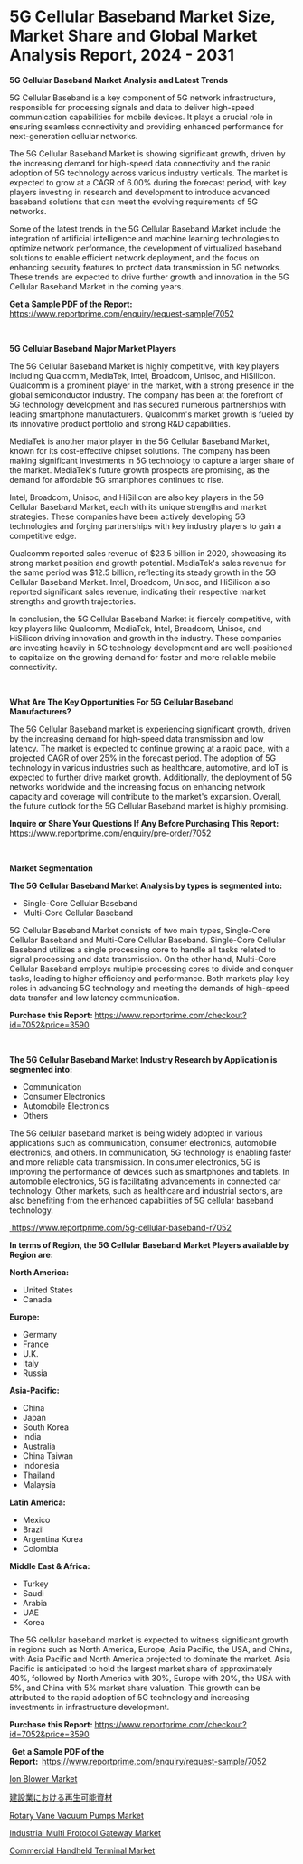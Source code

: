 <p><h1>5G Cellular Baseband Market Size, Market Share and Global Market Analysis Report, 2024 - 2031</h1></p><p><strong>5G Cellular Baseband Market Analysis and Latest Trends</strong></p>
<p><p>5G Cellular Baseband is a key component of 5G network infrastructure, responsible for processing signals and data to deliver high-speed communication capabilities for mobile devices. It plays a crucial role in ensuring seamless connectivity and providing enhanced performance for next-generation cellular networks.</p><p>The 5G Cellular Baseband Market is showing significant growth, driven by the increasing demand for high-speed data connectivity and the rapid adoption of 5G technology across various industry verticals. The market is expected to grow at a CAGR of 6.00% during the forecast period, with key players investing in research and development to introduce advanced baseband solutions that can meet the evolving requirements of 5G networks.</p><p>Some of the latest trends in the 5G Cellular Baseband Market include the integration of artificial intelligence and machine learning technologies to optimize network performance, the development of virtualized baseband solutions to enable efficient network deployment, and the focus on enhancing security features to protect data transmission in 5G networks. These trends are expected to drive further growth and innovation in the 5G Cellular Baseband Market in the coming years.</p></p>
<p><strong>Get a Sample PDF of the Report:&nbsp;</strong> <a href="https://www.reportprime.com/enquiry/request-sample/7052">https://www.reportprime.com/enquiry/request-sample/7052</a></p>
<p>&nbsp;</p>
<p><strong>5G Cellular Baseband Major Market Players</strong></p>
<p><p>The 5G Cellular Baseband Market is highly competitive, with key players including Qualcomm, MediaTek, Intel, Broadcom, Unisoc, and HiSilicon. Qualcomm is a prominent player in the market, with a strong presence in the global semiconductor industry. The company has been at the forefront of 5G technology development and has secured numerous partnerships with leading smartphone manufacturers. Qualcomm's market growth is fueled by its innovative product portfolio and strong R&D capabilities.</p><p>MediaTek is another major player in the 5G Cellular Baseband Market, known for its cost-effective chipset solutions. The company has been making significant investments in 5G technology to capture a larger share of the market. MediaTek's future growth prospects are promising, as the demand for affordable 5G smartphones continues to rise.</p><p>Intel, Broadcom, Unisoc, and HiSilicon are also key players in the 5G Cellular Baseband Market, each with its unique strengths and market strategies. These companies have been actively developing 5G technologies and forging partnerships with key industry players to gain a competitive edge.</p><p>Qualcomm reported sales revenue of $23.5 billion in 2020, showcasing its strong market position and growth potential. MediaTek's sales revenue for the same period was $12.5 billion, reflecting its steady growth in the 5G Cellular Baseband Market. Intel, Broadcom, Unisoc, and HiSilicon also reported significant sales revenue, indicating their respective market strengths and growth trajectories.</p><p>In conclusion, the 5G Cellular Baseband Market is fiercely competitive, with key players like Qualcomm, MediaTek, Intel, Broadcom, Unisoc, and HiSilicon driving innovation and growth in the industry. These companies are investing heavily in 5G technology development and are well-positioned to capitalize on the growing demand for faster and more reliable mobile connectivity.</p></p>
<p>&nbsp;</p>
<p><strong>What Are The Key Opportunities For 5G Cellular Baseband Manufacturers?</strong></p>
<p><p>The 5G Cellular Baseband market is experiencing significant growth, driven by the increasing demand for high-speed data transmission and low latency. The market is expected to continue growing at a rapid pace, with a projected CAGR of over 25% in the forecast period. The adoption of 5G technology in various industries such as healthcare, automotive, and IoT is expected to further drive market growth. Additionally, the deployment of 5G networks worldwide and the increasing focus on enhancing network capacity and coverage will contribute to the market's expansion. Overall, the future outlook for the 5G Cellular Baseband market is highly promising.</p></p>
<p><strong>Inquire or Share Your Questions If Any Before Purchasing This Report:</strong> <a href="https://www.reportprime.com/enquiry/pre-order/7052">https://www.reportprime.com/enquiry/pre-order/7052</a></p>
<p>&nbsp;</p>
<p><strong>Market Segmentation</strong></p>
<p><strong>The 5G Cellular Baseband Market Analysis by types is segmented into:</strong></p>
<p><ul><li>Single-Core Cellular Baseband</li><li>Multi-Core Cellular Baseband</li></ul></p>
<p><p>5G Cellular Baseband Market consists of two main types, Single-Core Cellular Baseband and Multi-Core Cellular Baseband. Single-Core Cellular Baseband utilizes a single processing core to handle all tasks related to signal processing and data transmission. On the other hand, Multi-Core Cellular Baseband employs multiple processing cores to divide and conquer tasks, leading to higher efficiency and performance. Both markets play key roles in advancing 5G technology and meeting the demands of high-speed data transfer and low latency communication.</p></p>
<p><strong>Purchase this Report:&nbsp;</strong><a href="https://www.reportprime.com/checkout?id=7052&price=3590">https://www.reportprime.com/checkout?id=7052&price=3590</a></p>
<p>&nbsp;</p>
<p><strong>The 5G Cellular Baseband Market Industry Research by Application is segmented into:</strong></p>
<p><ul><li>Communication</li><li>Consumer Electronics</li><li>Automobile Electronics</li><li>Others</li></ul></p>
<p><p>The 5G cellular baseband market is being widely adopted in various applications such as communication, consumer electronics, automobile electronics, and others. In communication, 5G technology is enabling faster and more reliable data transmission. In consumer electronics, 5G is improving the performance of devices such as smartphones and tablets. In automobile electronics, 5G is facilitating advancements in connected car technology. Other markets, such as healthcare and industrial sectors, are also benefiting from the enhanced capabilities of 5G cellular baseband technology.</p></p>
<p><a href="https://www.reportprime.com/5g-cellular-baseband-r7052">&nbsp;https://www.reportprime.com/5g-cellular-baseband-r7052</a></p>
<p><strong>In terms of Region, the 5G Cellular Baseband Market Players available by Region are:</strong></p>
<p>
    <p> <strong> North America: </strong>
        <ul>
            <li>United States</li>
            <li>Canada</li>
        </ul>
        </p> 
    <p> <strong> Europe: </strong>
        <ul>
            <li>Germany</li>
            <li>France</li>
            <li>U.K.</li>
            <li>Italy</li>
            <li>Russia</li>
        </ul>
        </p> 
    <p> <strong> Asia-Pacific: </strong>
        <ul>
            <li>China</li>
            <li>Japan</li>
            <li>South Korea</li>
            <li>India</li>
            <li>Australia</li>
            <li>China Taiwan</li>
            <li>Indonesia</li>
            <li>Thailand</li>
            <li>Malaysia</li>
        </ul>
        </p> 
    <p> <strong> Latin America: </strong>
        <ul>
            <li>Mexico</li>
            <li>Brazil</li>
            <li>Argentina Korea</li>
            <li>Colombia</li>
        </ul>
        </p> 
    <p> <strong> Middle East & Africa: </strong>
        <ul>
            <li>Turkey</li>
            <li>Saudi</li>
            <li>Arabia</li>
            <li>UAE</li>
            <li>Korea</li>
        </ul>
    </p>
    </p>
<p><p>The 5G cellular baseband market is expected to witness significant growth in regions such as North America, Europe, Asia Pacific, the USA, and China, with Asia Pacific and North America projected to dominate the market. Asia Pacific is anticipated to hold the largest market share of approximately 40%, followed by North America with 30%, Europe with 20%, the USA with 5%, and China with 5% market share valuation. This growth can be attributed to the rapid adoption of 5G technology and increasing investments in infrastructure development.</p></p>
<p><strong>Purchase this Report: </strong><a href="https://www.reportprime.com/checkout?id=7052&price=3590">https://www.reportprime.com/checkout?id=7052&price=3590</a></p>
<p>&nbsp;<strong>Get a Sample PDF of the Report:&nbsp;&nbsp;</strong><a href="https://www.reportprime.com/enquiry/request-sample/7052">https://www.reportprime.com/enquiry/request-sample/7052</a></p>
<p><strong></strong></p>
<p><p><a href="https://www.linkedin.com/pulse/ion-blower-market-trends-forecast-competitive-analysis-ty4ze?trackingId=9D%2BJC2e9y%2FDym2G9rAasbQ%3D%3D">Ion Blower Market</a></p><p><a href="https://github.com/schmahlson/Market-Research-Report-List-1/blob/main/434664575874.md">建設業における再生可能資材</a></p><p><a href="https://www.linkedin.com/pulse/rotary-vane-vacuum-pumps-market-size-outlook-forecast-2024-alyze?trackingId=j%2F2A4M7Amdq7kUKAz3qNgg%3D%3D">Rotary Vane Vacuum Pumps Market</a></p><p><a href="https://github.com/HenrietteMills1/Market-Research-Report-List-1/blob/main/industrial-multi-protocol-gateway-market.md">Industrial Multi Protocol Gateway Market</a></p><p><a href="https://github.com/marthawweekle/Market-Research-Report-List-1/blob/main/commercial-handheld-terminal-market.md">Commercial Handheld Terminal Market</a></p></p>
